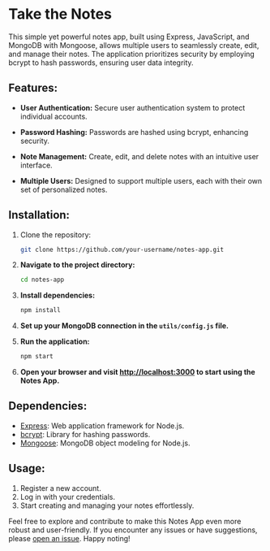 # Take the Notes

This simple yet powerful notes app, built using Express, JavaScript, and MongoDB with Mongoose, allows multiple users to seamlessly create, edit, and manage their notes. The application prioritizes security by employing bcrypt to hash passwords, ensuring user data integrity.

## Features:

- **User Authentication:** Secure user authentication system to protect individual accounts.
  
- **Password Hashing:** Passwords are hashed using bcrypt, enhancing security.

- **Note Management:** Create, edit, and delete notes with an intuitive user interface.

- **Multiple Users:** Designed to support multiple users, each with their own set of personalized notes.

## Installation:

1. Clone the repository:
   ```bash
   git clone https://github.com/your-username/notes-app.git

2. **Navigate to the project directory:**
    ```bash
    cd notes-app
    ```

3. **Install dependencies:**
    ```bash
    npm install
    ```

4. **Set up your MongoDB connection in the `utils/config.js` file.**

5. **Run the application:**
    ```bash
    npm start
    ```

5. **Open your browser and visit [http://localhost:3000](http://localhost:3000) to start using the Notes App.**

## Dependencies:
- [Express](https://expressjs.com/): Web application framework for Node.js.
- [bcrypt](https://www.npmjs.com/package/bcrypt): Library for hashing passwords.
- [Mongoose](https://mongoosejs.com/): MongoDB object modeling for Node.js.

## Usage:
1. Register a new account.
2. Log in with your credentials.
3. Start creating and managing your notes effortlessly.

Feel free to explore and contribute to make this Notes App even more robust and user-friendly. If you encounter any issues or have suggestions, please [open an issue](https://github.com/your-username/notes-app/issues). Happy noting!
